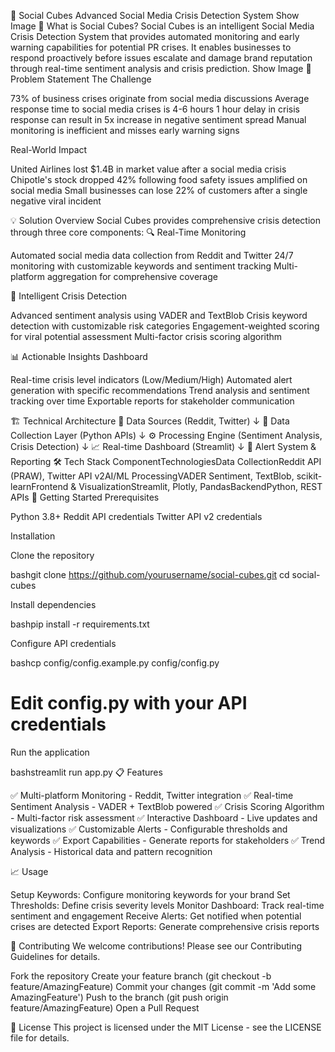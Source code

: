 🚨 Social Cubes
Advanced Social Media Crisis Detection System
Show Image
📖 What is Social Cubes?
Social Cubes is an intelligent Social Media Crisis Detection System that provides automated monitoring and early warning capabilities for potential PR crises. It enables businesses to respond proactively before issues escalate and damage brand reputation through real-time sentiment analysis and crisis prediction.
Show Image
🎯 Problem Statement
The Challenge

73% of business crises originate from social media discussions
Average response time to social media crises is 4-6 hours
1 hour delay in crisis response can result in 5x increase in negative sentiment spread
Manual monitoring is inefficient and misses early warning signs

Real-World Impact

United Airlines lost $1.4B in market value after a social media crisis
Chipotle's stock dropped 42% following food safety issues amplified on social media
Small businesses can lose 22% of customers after a single negative viral incident

💡 Solution Overview
Social Cubes provides comprehensive crisis detection through three core components:
🔍 Real-Time Monitoring

Automated social media data collection from Reddit and Twitter
24/7 monitoring with customizable keywords and sentiment tracking
Multi-platform aggregation for comprehensive coverage

🧠 Intelligent Crisis Detection

Advanced sentiment analysis using VADER and TextBlob
Crisis keyword detection with customizable risk categories
Engagement-weighted scoring for viral potential assessment
Multi-factor crisis scoring algorithm

📊 Actionable Insights Dashboard

Real-time crisis level indicators (Low/Medium/High)
Automated alert generation with specific recommendations
Trend analysis and sentiment tracking over time
Exportable reports for stakeholder communication

🏗️ Technical Architecture
📱 Data Sources (Reddit, Twitter)
           ↓
🔄 Data Collection Layer (Python APIs)
           ↓
⚙️ Processing Engine (Sentiment Analysis, Crisis Detection)
           ↓
📈 Real-time Dashboard (Streamlit)
           ↓
🚨 Alert System & Reporting
🛠️ Tech Stack
ComponentTechnologiesData CollectionReddit API (PRAW), Twitter API v2AI/ML ProcessingVADER Sentiment, TextBlob, scikit-learnFrontend & VisualizationStreamlit, Plotly, PandasBackendPython, REST APIs
🚀 Getting Started
Prerequisites

Python 3.8+
Reddit API credentials
Twitter API v2 credentials

Installation

Clone the repository

bashgit clone https://github.com/yourusername/social-cubes.git
cd social-cubes

Install dependencies

bashpip install -r requirements.txt

Configure API credentials

bashcp config/config.example.py config/config.py
# Edit config.py with your API credentials

Run the application

bashstreamlit run app.py
📋 Features

✅ Multi-platform Monitoring - Reddit, Twitter integration
✅ Real-time Sentiment Analysis - VADER + TextBlob powered
✅ Crisis Scoring Algorithm - Multi-factor risk assessment
✅ Interactive Dashboard - Live updates and visualizations
✅ Customizable Alerts - Configurable thresholds and keywords
✅ Export Capabilities - Generate reports for stakeholders
✅ Trend Analysis - Historical data and pattern recognition

📈 Usage

Setup Keywords: Configure monitoring keywords for your brand
Set Thresholds: Define crisis severity levels
Monitor Dashboard: Track real-time sentiment and engagement
Receive Alerts: Get notified when potential crises are detected
Export Reports: Generate comprehensive crisis reports

🤝 Contributing
We welcome contributions! Please see our Contributing Guidelines for details.

Fork the repository
Create your feature branch (git checkout -b feature/AmazingFeature)
Commit your changes (git commit -m 'Add some AmazingFeature')
Push to the branch (git push origin feature/AmazingFeature)
Open a Pull Request

📄 License
This project is licensed under the MIT License - see the LICENSE file for details.
